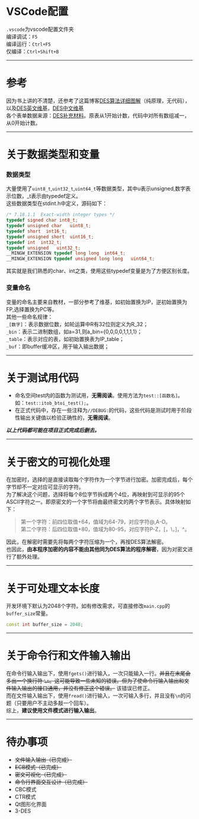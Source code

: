# VSCode配置

`.vscode`为vscode配置文件夹  
编译调试：`F5`  
编译运行：`Ctrl+F5`  
仅编译：`Ctrl+Shift+B`

---
# 参考

因为书上讲的不清楚，还参考了这篇博客[DES算法详细图解](https://blog.csdn.net/qq_40672635/article/details/105384881)（纯原理，无代码），以及[DES英文维基](https://en.wikipedia.org/wiki/Data_Encryption_Standard)，[DES中文维基](https://zh.wikipedia.org/wiki/%E8%B3%87%E6%96%99%E5%8A%A0%E5%AF%86%E6%A8%99%E6%BA%96)  
各个表单数据来源：[DES补充材料](https://zh.wikipedia.org/wiki/DES%E8%A1%A5%E5%85%85%E6%9D%90%E6%96%99)。原表从1开始计数，代码中对所有数组减一，从0开始计数。

---
# 关于数据类型和变量
### 数据类型
大量使用了`uint8_t`,`uint32_t`,`uint64_t`等数据类型，其中u表示unsigned,数字表示位数，_t表示由typedef定义。  
这些数据类型在stdint.h中定义，源码如下：
```C
/* 7.18.1.1  Exact-width integer types */
typedef signed char int8_t;
typedef unsigned char   uint8_t;
typedef short  int16_t;
typedef unsigned short  uint16_t;
typedef int  int32_t;
typedef unsigned   uint32_t;
__MINGW_EXTENSION typedef long long  int64_t;
__MINGW_EXTENSION typedef unsigned long long   uint64_t;
```
其实就是我们熟悉的char、int之类，使用这些typedef变量是为了方便区别长度。

### 变量命名
变量的命名主要来自教材，一部分参考了维基，如初始置换为IP，逆初始置换为FP,选择置换为PC等。  
其他一些命名规律：  
`_[数字]`：表示数据位数，如轮运算中R有32位则定义为R_32；  
`_bin`：表示二进制数组，如a=31,则a_bin={0,0,0,0,1,1,1,1}；  
`_table`：表示对应的表，如初始置换表为IP_table；  
`_buf`：即buffer缓冲区，用于输入输出数据；  

---
# 关于测试用代码 
* 命名空间test内的函数为测试用，**无需阅读**。使用方法为`test::[函数名]`。如：`test::itob_btoi_test();`。
* 在正式代码中，存在一些注释为`//DEBUG:`的代码，这些代码是测试时用于阶段性输出关键值以检验正确性的，**无需阅读**。 <!-- **相关代码基本删除** -->

***以上代码都可能在项目正式完成后删去。***

---
# 关于密文的可视化处理
在加密时，选择的是直接读取每个字符作为一个字节进行加密。加密完成后，每个字节却不一定对应可显示的字符。  
为了解决这个问题，选择将每个8位字节拆成两个4位，再映射到可显示的95个ASCII字符之一。即原密文的一个字节将由最终密文的两个字节表示。具体映射如下：

>第一个字符：前四位取值+64，值域为64-79，对应字符@,A-O。  
>第二个字符：后四位取值+80，值域为80-95，对应字符P-Z，[，\，]，^。

因此，在解密时需要先将每两个字符压缩为一个，再按DES算法解密。  
也因此，**由本程序加密的内容不能由其他同为DES算法的程序解密**，因为对密文进行了额外处理。

---
# 关于可处理文本长度
开发环境下默认为2048个字符。如有修改需求，可直接修改`main.cpp`的`buffer_size`常量。  
``` C++
const int buffer_size = 2048;
```

---
# 关于命令行和文件输入输出
在命令行输入输出下，使用`fgets()`进行输入，一次只能输入一行。~~并且在末尾会多出一个换行符·`\n`。这可能导致一些未知的错误。但为了使命令行输入输出和文件输入输出的接口通用，并没有修正这个错误。~~ 该错误已修正。  
而在文件输入输出下，使用`fread()`进行输入，一次可输入多行，并且没有`\n`的问题（只要用户不主动多敲一个回车）。    
综上，**建议使用文件模式进行输入输出**。

---
# 待办事项
* ~~文件输入输出（已完成）~~
* ~~ECB模式（已完成）~~
* ~~密文可视化（已完成）~~
* ~~命令行界面交互设计（已完成）~~
* CBC模式
* CTR模式
* Qt图形化界面
* 3-DES
